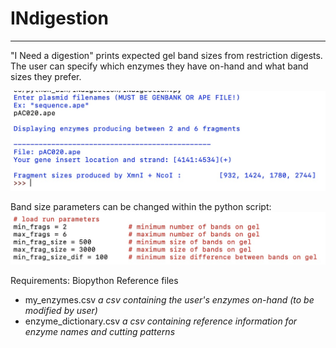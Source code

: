 # INdigestion
-------------
"I Need a digestion" prints expected gel band sizes from restriction digests. The user can specify which enzymes they have on-hand and what band sizes they prefer.

![indigestion_input_output.jpeg](https://raw.githubusercontent.com/amcrabtree/INdigestion/master/images/indigestion_input_output.jpeg)

Band size parameters can be changed within the python script:
![indigestion_script.jpeg](https://raw.githubusercontent.com/amcrabtree/INdigestion/master/images/indigestion_script.jpeg)

Requirements:
Biopython
Reference files
  * my_enzymes.csv            <i>a csv containing the user's enzymes on-hand (to be modified by user)</i>
  * enzyme_dictionary.csv     <i>a csv containing reference information for enzyme names and cutting patterns</i>

